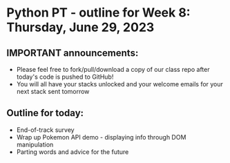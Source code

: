 # Python PT - outline for Week 8: Thursday, June 29, 2023

## IMPORTANT announcements:
- Please feel free to fork/pull/download a copy of our class repo after today's code is pushed to GitHub!
- You will all have your stacks unlocked and your welcome emails for your next stack sent tomorrow

## Outline for today:
- End-of-track survey
- Wrap up Pokemon API demo - displaying info through DOM manipulation
- Parting words and advice for the future